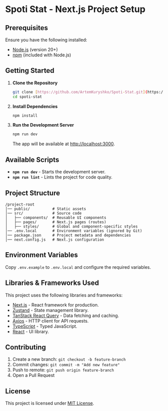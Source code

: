 # Spoti Stat - Next.js Project Setup

## Prerequisites

Ensure you have the following installed:

- [Node.js](https://nodejs.org/) (version 20+)
- [npm](https://www.npmjs.com/) (included with Node.js)

## Getting Started

1. **Clone the Repository**

   ```sh
   git clone [https://github.com/ArtemKuryshko/Spoti-Stat.git](https://github.com/ArtemKuryshko/Spoti-Stat.git)
   cd spoti-stat
   ```

2. **Install Dependencies**

   ```sh
   npm install
   ```

3. **Run the Development Server**
   ```sh
   npm run dev
   ```
   The app will be available at [http://localhost:3000](http://localhost:3000).

## Available Scripts

- **`npm run dev`** - Starts the development server.
- **`npm run lint`** - Lints the project for code quality.

## Project Structure

```
/project-root
│── public/          # Static assets
│── src/             # Source code
│   ├── components/  # Reusable UI components
│   ├── pages/       # Next.js pages (routes)
│   ├── styles/      # Global and component-specific styles
│── .env.local       # Environment variables (ignored by Git)
│── package.json     # Project metadata and dependencies
│── next.config.js   # Next.js configuration
```

## Environment Variables

Copy `.env.example` to `.env.local` and configure the required variables.

## Libraries & Frameworks Used

This project uses the following libraries and frameworks:

- [Next.js](https://nextjs.org/docs) - React framework for production.
- [Zustand](https://docs.pmnd.rs/zustand/getting-started/introduction) - State management library.
- [TanStack React Query](https://tanstack.com/query/latest/docs/react/overview) - Data fetching and caching.
- [Axios](https://axios-http.com/docs/intro) - HTTP client for API requests.
- [TypeScript](https://www.typescriptlang.org/docs/) - Typed JavaScript.
- [React](https://react.dev/) - UI library.

## Contributing

1. Create a new branch: `git checkout -b feature-branch`
2. Commit changes: `git commit -m "Add new feature"`
3. Push to remote: `git push origin feature-branch`
4. Open a Pull Request

## License

This project is licensed under [MIT License](LICENSE).
